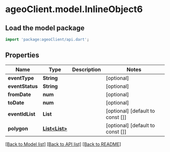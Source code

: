# ageoClient.model.InlineObject6

## Load the model package
```dart
import 'package:ageoClient/api.dart';
```

## Properties
Name | Type | Description | Notes
------------ | ------------- | ------------- | -------------
**eventType** | **String** |  | [optional] 
**eventStatus** | **String** |  | [optional] 
**fromDate** | **num** |  | [optional] 
**toDate** | **num** |  | [optional] 
**eventIdList** | **List<String>** |  | [optional] [default to const []]
**polygon** | [**List<List<num>>**](List.md) |  | [optional] [default to const []]

[[Back to Model list]](../README.md#documentation-for-models) [[Back to API list]](../README.md#documentation-for-api-endpoints) [[Back to README]](../README.md)


